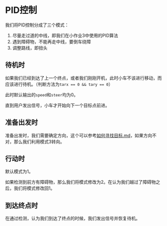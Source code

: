 # PID控制

我们将PID控制分成了三个模式：

1. 尽量走过道的中线，即我们在小作业3中使用的PID算法
2. 遇到障碍物，不能再走中线，要倒车绕障
3. 调整路线，即扭头

## 待机时

如果我们已经到达了上一个终点，或者我们刚刚开机，此时小车不该进行移动，而应该进行待机。（判断方法为`tarx == 0 && tary == 0`）

此时默认输出的`speed`和`steer`均为0。

直到用户发出信号，小车才开始向下一个目标点前进。

## 准备出发时

准备出发时，我们需要确定方向，这个可以参考[如何寻找目标.md](./如何寻找目标.md)，如果方向不对，那么我们利用模式3转向。

## 行动时

默认模式为1。

如果检测到前方有障碍物，那么我们将模式修改为2。在认为我们越过了障碍物之后，我们将模式修改回1。

## 到达终点时

在通过检测，认为我们到达了终点的时候，我们发出信号并恢复待机。